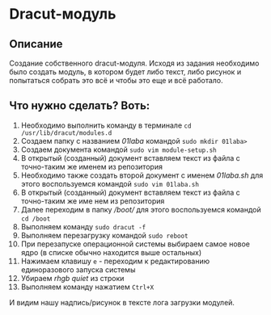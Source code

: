 # Dracut-модуль

## Описание
Создание собственного dracut-модуля. Исходя из задания необходимо было создать модуль, в котором будет либо текст, либо рисунок и попытаться собрать это всё и чтобы это еще и всё работало.

## Что нужно сделать? Воть:
1. Необходимо выполнить команду в терминале `cd /usr/lib/dracut/modules.d`
1. Создаем папку с названием *01laba* командой `sudo mkdir 01laba>`
1. Создаем документа командой `sudo vim module-setup.sh`
1. В открытый (созданный) документ вставляем текст из файла с точно-таким же именем из репозитория
1. Необходимо также создать второй документ с именем *01laba.sh* для этого воспользуемся командой `sudo vim 01laba.sh`
1. В открытый (созданный) документ вставляем текст из файла с точно-таким же име
нем из репозитория
1. Далее переходим в папку */boot/* для этого воспользуемся командой `cd /boot`
1. Выполняем команду `sudo dracut -f`
1. Выполняем перезагрузку командой `sudo reboot`
1. При перезапуске операционной системы выбираем самое новое ядро (в списке обычно находится выше остальных)
1. Нажимаем клавишу `e` - переходим к редактированию единоразового запуска системы
1. Убираем *rhgb quiet* из строки
1. Выполняем команду нажатием `Ctrl+X`

И видим нашу надпись/рисунок в тексте лога загрузки модулей. 
